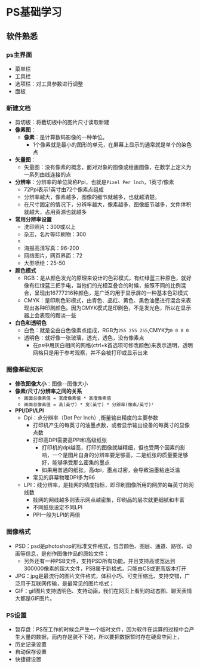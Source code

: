 # PS基础学习
## 软件熟悉
### ps主界面
- 菜单栏
- 工具栏
- 选项栏：对工具参数进行调整
- 面板
### 新建文档
- 剪切板：将截切板中的图片尺寸读取新建
- **像素图**：
  - **像素**：是计算数码影像的一种单位。
    - 1个像素就是最小的图形的单元，在屏幕上显示的通常就是单个的染色点
- **矢量图**：
  - 矢量图：没有像素的概念，面对对象的图像或绘画图像，在数学上定义为一系列由线连接的点
- **分辨率**：分辨率的单位简称Ppi，也就是`Pixel Per lnch`，1英寸/像素
  - 72Ppi表示1英寸由72个像素点组成
  - 分辨率越大，像素越多，图像的细节就越多，也就越清楚。
  - 在尺寸固定的情况下，分辨率越大，像素越多，图像细节越多，文件体积就越大，占用资源也就越多
- **常用分辨率设置**
  - 洗印照片：300或以上
  - 杂志，名片等印刷物：300
  - 
  - 海报高清写真：96-200
  - 网络图片，网页界面：72
  - 大型喷绘：25-50
- **颜色模式**
  - RGB：是从颜色发光的原理来设计的色彩模式，有红绿蓝三种原色，就好像有红绿蓝三把手电，当他们的光相互叠合的时候，按照不同的比例混合，呈现出16777216种颜色，是广泛的用于显示屏的一种基本色彩模式
  - CMYK：是印刷色彩模式，由青色、品红、黄色、黑色油墨进行混合来表现出各种印刷颜色。因为CMYK模式是印刷色，不是发光色，所以在显示器上会表现的黯淡一些
- **白色和透明色**
  - 白色：就是全由白色像素点组成，RGB为`255 255 255`,CMYK为`0 0 0 0`
  - 透明色：就好像一张玻璃，透光，透色，没有像素点
    - 在ps中用灰白相间的网格(ctrl+k首选项可修改颜色)来表示透明，透明网格只是用于参考观察，并不会被打印或显示出来
### 图像基础知识
- **修改图像大小**：图像--图像大小
- **像素/尺寸/分辨率之间的关系**
  - `画面总像素值 = 宽度像素值 * 高度像素值`
  - `画面总像素值 = 高(英寸) * 宽(英寸) * 分辨率(像素/英寸)²`
- **PPI/DPI/LPI**
  - Dpi：点分辨率（Dot Per lnch）,衡量输出精度的主要参数
    - 打印机产生的每英寸的油墨点数，或者显示输出设备的每英寸的显像点数
    - 打印高DPI需要高PPI和高级纸张
      - 打印机的dpi越高，打印的图像就越精细，但也受两个因素的影响，一个是图片自身的分辨率要足够高，二是纸张的质量要足够好，能够承受那么密集的墨点
      - 如果用普通的纸张，高dpi，墨点过密，会导致油墨粘连泛滥
    - 常见的屏幕物理DPI多为96
  - LPI：线分辨率，是挂网的精度指标，即印刷图像所用的网屏的每英寸的网线数
    - 挂网的网线越多则表示网点越密集，印刷品的层次就更细腻和丰富
    - 不同纸张设定不同LPI
    - PPI一般为LPI的两倍

### 图像格式
- PSD：psd是photoshop的标准文件格式，包含颜色、图层、通道、路径、动画等信息，是创作图像作品的原始文件；
  - 另外还有一种PSB文件，支持PSD所有功能。并且支持高或宽达到300000像素的超大文件，PSB属于新格式，只能由CS或更高版本打开
- JPG：jpg是最流行的图片文件格式，体积小巧、可变压缩比、支持交错，广泛用于互联网传输，是最常见的图片格式；
- GIF：gif图片支持透明色、支持动画，我们在网页上看到的动态图、聊天表情大都是GIF图片。

### PS设置
- 暂存盘：PS在工作的时候会产生一个临时文件，因为软件在运算的过程中会产生大量的数据，而内存是装不下的，所以要把数据暂时存在硬盘空间上，
- 历史记录设置
- 自动保存设置
- 快捷键设置